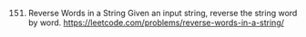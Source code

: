 151. Reverse Words in a String
Given an input string, reverse the string word by word.
https://leetcode.com/problems/reverse-words-in-a-string/
